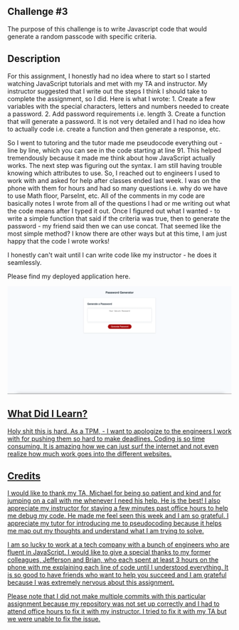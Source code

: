 ## Challenge #3
The purpose of this challenge is to write Javascript code that would generate a random passcode with specific criteria. 

## Description
For this assignment, I honestly had no idea where to start so I started watching JavaScript tutorials and met with my TA and instructor. My instructor suggested that I write out the steps I think I should take to complete the assignment, so I did. Here is what I wrote: 1. Create a few variables with the special characters, letters and numbers needed to create a password. 2. Add password requirements i.e. length 3. Create a function that will generate a password. It is not very detailed and I had no idea how to actually code i.e. create a function and then generate a response, etc. 

So I went to tutoring and the tutor made me pseudocode everything out - line by line, which you can see in the code starting at line 91. This helped tremendously because it made me think about how JavaScript actually works. The next step was figuring out the syntax. I am still having trouble knowing which attributes to use. So, I reached out to engineers I used to work with and asked for help after classes ended last week. I was on the phone with them for hours and had so many questions i.e. why do we have to use Math floor, ParseInt, etc. All of the comments in my code are basically notes I wrote from all of the questions I had or me writing out what the code means after I typed it out. Once I figured out what I wanted - to write a simple function that said if the criteria was true, then to generate the password - my friend said then we can use concat. That seemed like the most simple method? I know there are other ways but at this time, I am just happy that the code I wrote works! 

I honestly can't wait until I can write code like my instructor - he does it seamlessly. 

Please find my deployed application here. <a href= "https://adjoahackman.github.io/Adjoa-s-Password-Generator/" target="_blank" alt= "link to deployed application">

<img src="/Screenshot 2024-02-28 at 12.34.10 AM.png">

## What Did I Learn?
Holy shit this is hard. As a TPM, - I want to apologize to the engineers I work with for pushing them so hard to make deadlines. Coding is so time consuming. It is amazing how we can just surf the internet and not even realize how much work goes into the different websites. 

## Credits
I would like to thank my TA, Michael for being so patient and kind and for jumping on a call with me whenever I need his help. He is the best! I also appreciate my instructor for staying a few minutes past office hours to help me debug my code. He made me feel seen this week and I am so grateful. I appreciate my tutor for introducing me to pseudocoding because it helps me map out my thoughts and understand what I am trying to solve. 

I am so lucky to work at a tech company with a bunch of engineers who are fluent in JavaScript. I would like to give a special thanks to my former colleagues, Jefferson and Brian, who each spent at least 3 hours on the phone with me explaining each line of code until I understood everything. It is so good to have friends who want to help you succeed and I am grateful because I was extremely nervous about this assignment. 

Please note that I did not make multiple commits with this particular assignment because my repository was not set up correctly and I had to attend office hours to fix it with my instructor. I tried to fix it with my TA but we were unable to fix the issue.  

